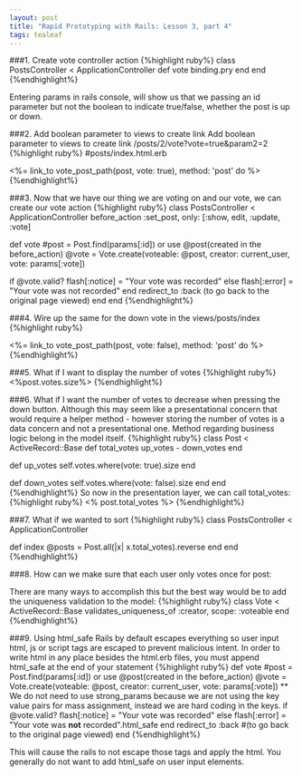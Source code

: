```yaml
---
layout: post
title: "Rapid Prototyping with Rails: Lesson 3, part 4"
tags: tealeaf
---
```

###1. Create vote controller action
{%highlight ruby%}
 class PostsController < ApplicationController
  def vote
    binding.pry
  end
 end
 {%endhighlight%}

 Entering params in rails console, will show us that we passing an id parameter but not the
 boolean to indicate true/false, whether the post is up or down.

###2. Add boolean parameter to views to create link
Add boolean parameter to views to create link  /posts/2/vote?vote=true&param2=2
{%highlight ruby%}
 #posts/index.html.erb
 <div class='row'>
    <div class='span0 well text-center'>
      <%= link_to vote_post_path(post, vote: true), method: 'post' do %>
{%endhighlight%}

###3. Now that we have our thing we are voting on and our vote, we can create our vote action
{%highlight ruby%}
class PostsController < ApplicationController
  before_action :set_post, only: [:show, edit, :update, :vote]

def vote
  #post = Post.find(params[:id]) or use @post(created in the before_action)
  @vote = Vote.create(voteable: @post, creator: current_user, vote: params[:vote])

  if @vote.valid?
    flash[:notice] = "Your vote was recorded"
  else
    flash[:error] = "Your vote was not recorded"
  end
    redirect_to :back (to go back to the original page viewed)
  end
end
{%endhighlight%}

###4. Wire up the same for the down vote in the views/posts/index
{%highlight ruby%}
<div class='row'>
  <div class='span0 well text-center'>
    <%= link_to vote_post_path(post, vote: false), method: 'post' do %>
{%endhighlight%}


###5. What if I want to display the number of votes
{%highlight ruby%}
  <%post.votes.size%>
{%endhighlight%}

###6. What if I want the number of votes to decrease when pressing the down button.
Although this may seem like a presentational concern that would require a helper
method - however storing the number of votes is a data concern and not a presentational one.
Method regarding business logic belong in the model itself.
{%highlight ruby%}
 class Post < ActiveRecord::Base
   def total_votes
    up_votes - down_votes
   end

   def up_votes
    self.votes.where(vote: true).size
   end

   def down_votes
    self.votes.where(vote: false).size
   end
 end
{%endhighlight%}
 So now in the presentation layer, we can call total_votes:
 {%highlight ruby%}
 <% post.total_votes %>
 {%endhighlight%}

###7. What if we wanted to sort
{%highlight ruby%}
class PostsController < ApplicationController

  def index
    @posts = Post.all(|x| x.total_votes).reverse
  end
end
{%endhighlight%}

###8. How can we make sure that each user only votes once for post:

There are many ways to accomplish this but the best way would be to add the
uniqueness validation to the model:
{%highlight ruby%}
class  Vote < ActiveRecord::Base
  validates_uniqueness_of :creator, scope: :voteable
end
{%endhighlight%}

###9. Using html_safe
Rails by default escapes everything so user input html, js or script tags are escaped to
prevent malicious intent.
In order to write html in any place besides the html.erb files, you must append html_safe
at the end of your statement
{%highlight ruby%}
def vote
  #post = Post.find(params[:id]) or use @post(created in the before_action)
  @vote = Vote.create(voteable: @post, creator: current_user, vote: params[:vote])
    ** We do not need to use strong_params because we are not using the key value
    pairs for mass assignment, instead we are hard coding in the keys.
  if @vote.valid?
    flash[:notice] = "Your vote was recorded"
  else
    flash[:error] = "Your vote was <strong>not</strong> recorded".html_safe
  end
    redirect_to :back #(to go back to the original page viewed)
end
{%endhighlight%}

This will cause the rails to not escape those tags and apply the html. You generally do not
want to add html_safe on user input elements.
